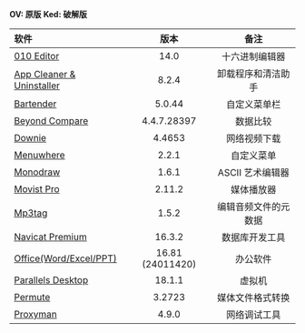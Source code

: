 **OV: 原版**
**Ked: 破解版**

| 软件                                                                                                      |    版本     |         备注         |
|:--------------------------------------------------------------------------------------------------------- |:-----------:|:--------------------:|
| [010 Editor](https://github.com/testpatch/APP-macOS/releases/tag/010Editor)                               |    14.0     |    十六进制编辑器    |
| [App Cleaner & Uninstaller](https://github.com/testpatch/APP-macOS/releases/tag/AppCleaner%26Uninstaller) |    8.2.4    |  卸载程序和清洁助手  |
| [Bartender](https://github.com/testpatch/APP-macOS/releases/tag/Bartender)                                |   5.0.44    |     自定义菜单栏     |
| [Beyond Compare](https://github.com/testpatch/APP-macOS/releases/tag/BeyondCompare)                       | 4.4.7.28397 |       数据比较       |
| [Downie](https://github.com/testpatch/APP-macOS/releases/tag/Downie)                                      |   4.4653    |     网络视频下载     |
| [Menuwhere](https://github.com/testpatch/APP-macOS/releases/tag/Menuwhere)                                |    2.2.1    |      自定义菜单      |
| [Monodraw](https://github.com/testpatch/APP-macOS/releases/tag/Monodraw)                                  |    1.6.1    |   ASCII 艺术编辑器   |
| [Movist Pro](https://github.com/testpatch/APP-macOS/releases/tag/MovistPro)                               |   2.11.2    |      媒体播放器      |
| [Mp3tag](https://github.com/testpatch/APP-macOS/releases/tag/Mp3tag)                                      |    1.5.2    | 编辑音频文件的元数据 |
| [Navicat Premium](https://github.com/testpatch/APP-macOS/releases/tag/NavicatPremium)                     |   16.3.2    |    数据库开发工具    |
| [Office(Word/Excel/PPT)](https://github.com/testpatch/APP-macOS/releases/tag/Office)                      |      16.81 (24011420)      |       办公软件       |
| [Parallels Desktop](https://github.com/testpatch/APP-macOS/releases/tag/ParallelsDesktop)                 |   18.1.1    |        虚拟机        |
| [Permute](https://github.com/testpatch/APP-macOS/releases/tag/Permute)                                    |   3.2723    |   媒体文件格式转换   |
| [Proxyman](https://github.com/testpatch/APP-macOS/releases/tag/Proxyman)                                  |    4.9.0    |     网络调试工具     |

